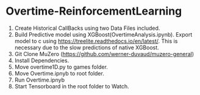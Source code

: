 # Overtime-ReinforcementLearning

1. Create Historical CallBacks using two Data Files included.
2. Build Predictive model using XGBoost(OvertimeAnalysis.ipynb). Export model to c using https://treelite.readthedocs.io/en/latest/. This is necessary due to the slow predictions of native XGBoost.
3. Git Clone MuZero (https://github.com/werner-duvaud/muzero-general) 
4. Install Dependencies.
5. Move overtime1D.py to games folder. 
6. Move Overtime.ipnyb to root folder. 
7. Run Overtime.ipnyb
8. Start Tensorboard in the root folder to Watch. 
